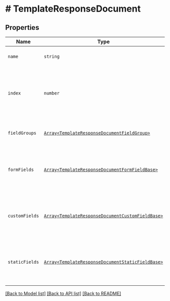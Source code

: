 # # TemplateResponseDocument



## Properties

Name | Type | Description | Notes
------------ | ------------- | ------------- | -------------
| `name` | ```string``` |  Name of the associated file.  |  |
| `index` | ```number``` |  Document ordering, the lowest index is displayed first and the highest last (0-based indexing).  |  |
| `fieldGroups` | [```Array<TemplateResponseDocumentFieldGroup>```](TemplateResponseDocumentFieldGroup.md) |  An array of Form Field Group objects.  |  |
| `formFields` | [```Array<TemplateResponseDocumentFormFieldBase>```](TemplateResponseDocumentFormFieldBase.md) |  An array of Form Field objects containing the name and type of each named field.  |  |
| `customFields` | [```Array<TemplateResponseDocumentCustomFieldBase>```](TemplateResponseDocumentCustomFieldBase.md) |  An array of Form Field objects containing the name and type of each named field.  |  |
| `staticFields` | [```Array<TemplateResponseDocumentStaticFieldBase>```](TemplateResponseDocumentStaticFieldBase.md) |  An array describing static overlay fields. **Note** only available for certain subscriptions.  |  |

[[Back to Model list]](../../README.md#models) [[Back to API list]](../../README.md#endpoints) [[Back to README]](../../README.md)
